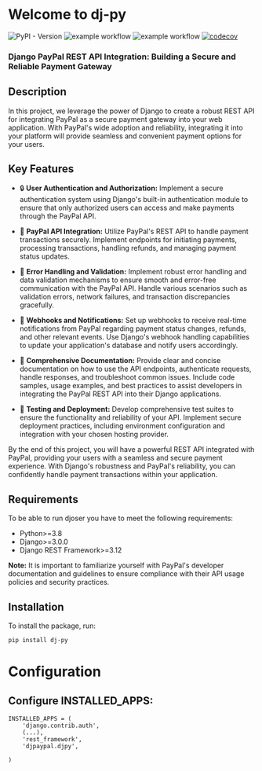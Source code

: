 # Welcome to dj-py
![PyPI - Version](https://img.shields.io/pypi/v/dj-py?color=blue)
![example workflow](https://github.com/brahim024/dj-py/actions/workflows/lint.yml/badge.svg)
![example workflow](https://github.com/brahim024/dj-py/actions/workflows/tests.yml/badge.svg)
[![codecov](https://codecov.io/gh/brahim024/dj-py/graph/badge.svg?token=Y175Y76JEE)](https://codecov.io/gh/brahim024/dj-py)

### Django PayPal REST API Integration: Building a Secure and Reliable Payment Gateway

## Description

In this project, we leverage the power of Django to create a robust REST API for integrating PayPal as a secure payment gateway into your web application. With PayPal's wide adoption and reliability, integrating it into your platform will provide seamless and convenient payment options for your users.

## Key Features

- 🔒 **User Authentication and Authorization:** Implement a secure authentication system using Django's built-in authentication module to ensure that only authorized users can access and make payments through the PayPal API.

- 🔗 **PayPal API Integration:** Utilize PayPal's REST API to handle payment transactions securely. Implement endpoints for initiating payments, processing transactions, handling refunds, and managing payment status updates.

- 🔨 **Error Handling and Validation:** Implement robust error handling and data validation mechanisms to ensure smooth and error-free communication with the PayPal API. Handle various scenarios such as validation errors, network failures, and transaction discrepancies gracefully.

- 🔔 **Webhooks and Notifications:** Set up webhooks to receive real-time notifications from PayPal regarding payment status changes, refunds, and other relevant events. Use Django's webhook handling capabilities to update your application's database and notify users accordingly.

- 📓 **Comprehensive Documentation:** Provide clear and concise documentation on how to use the API endpoints, authenticate requests, handle responses, and troubleshoot common issues. Include code samples, usage examples, and best practices to assist developers in integrating the PayPal REST API into their Django applications.

- 🧪 **Testing and Deployment:** Develop comprehensive test suites to ensure the functionality and reliability of your API. Implement secure deployment practices, including environment configuration and integration with your chosen hosting provider.

By the end of this project, you will have a powerful REST API integrated with PayPal, providing your users with a seamless and secure payment experience. With Django's robustness and PayPal's reliability, you can confidently handle payment transactions within your application.

## Requirements
To be able to run djoser you have to meet the following requirements:

* Python>=3.8
* Django>=3.0.0
* Django REST Framework>=3.12

**Note:** It is important to familiarize yourself with PayPal's developer documentation and guidelines to ensure compliance with their API usage policies and security practices.

## Installation

To install the package, run:

```bash
pip install dj-py
```

# Configuration
## Configure INSTALLED_APPS:

```
INSTALLED_APPS = (
    'django.contrib.auth',
    (...),
    'rest_framework',
    'djpaypal.djpy',
    
)
```
